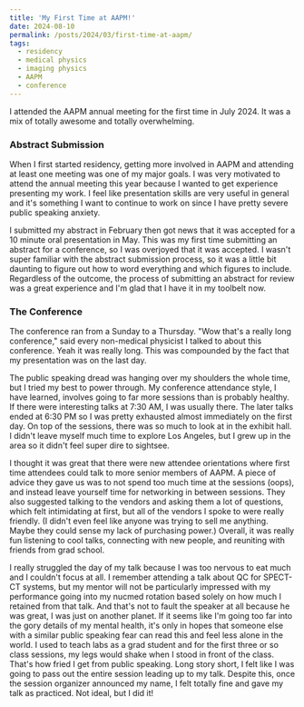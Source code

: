 ```yaml
---
title: 'My First Time at AAPM!'
date: 2024-08-10
permalink: /posts/2024/03/first-time-at-aapm/
tags:
  - residency
  - medical physics
  - imaging physics
  - AAPM
  - conference
---
```


I attended the AAPM annual meeting for the first time in July 2024. It was a mix of totally awesome and totally overwhelming.

### Abstract Submission  
When I first started residency, getting more involved in AAPM and attending at least one meeting was one of my major goals. I was very motivated to attend the annual meeting this year because I wanted to get experience presenting my work. I feel like presentation skills are very useful in general and it's something I want to continue to work on since I have pretty severe public speaking anxiety.  
  
I submitted my abstract in February then got news that it was accepted for a 10 minute oral presentation in May. This was my first time submitting an abstract for a conference, so I was overjoyed that it was accepted. I wasn't super familiar with the abstract submission process, so it was a little bit daunting to figure out how to word everything and which figures to include. Regardless of the outcome, the process of submitting an abstract for review was a great experience and I'm glad that I have it in my toolbelt now. 

### The Conference
The conference ran from a Sunday to a Thursday. "Wow that's a really long conference," said every non-medical physicist I talked to about this conference. Yeah it was really long. This was compounded by the fact that my presentation was on the last day. 

The public speaking dread was hanging over my shoulders the whole time, but I tried my best to power through. My conference attendance style, I have learned, involves going to far more sessions than is probably healthy. If there were interesting talks at 7:30 AM, I was usually there. The later talks ended at 6:30 PM so I was pretty exhausted almost immediately on the first day. On top of the sessions, there was so much to look at in the exhibit hall. I didn't leave myself much time to explore Los Angeles, but I grew up in the area so it didn't feel super dire to sightsee. 

I thought it was great that there were new attendee orientations where first time attendees could talk to more senior members of AAPM. A piece of advice they gave us was to not spend too much time at the sessions (oops), and instead leave yourself time for networking in between sessions. They also suggested talking to the vendors and asking them a lot of questions, which felt intimidating at first, but all of the vendors I spoke to were really friendly. (I didn't even feel like anyone was trying to sell me anything. Maybe they could sense my lack of purchasing power.) Overall, it was really fun listening to cool talks, connecting with new people, and reuniting with friends from grad school.  

I really struggled the day of my talk because I was too nervous to eat much and I couldn't focus at all. I remember attending a talk about QC for SPECT-CT systems, but my mentor will not be particularly impressed with my performance going into my nucmed rotation based solely on how much I retained from that talk. And that's not to fault the speaker at all because he was great, I was just on another planet. If it seems like I'm going too far into the gory details of my mental health, it's only in hopes that someone else with a similar public speaking fear can read this and feel less alone in the world. I used to teach labs as a grad student and for the first three or so class sessions, my legs would shake when I stood in front of the class. That's how fried I get from public speaking. Long story short, I felt like I was going to pass out the entire session leading up to my talk. Despite this, once the session organizer announced my name, I felt totally fine and gave my talk as practiced. Not ideal, but I did it! 

